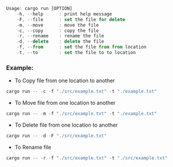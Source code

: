 ```javascript
Usage: cargo run [OPTION]
    -h, --help      : print help message
    -F, --file      : set the file for delete
    -m, --move      : move the file
    -c, --copy      : copy the file
    -r, --rename    : rename the file
    -d, --delete    : delete the file
    -f, --from      : set the file from from location
    -t, --to        : set the file to to location
```

### Example:

- To Copy file from one location to another

```javascript
cargo run -- -c -f "./src/example.txt" -t "./example.txt"
```

- To Move file from one location to another

```javascript
cargo run -- -m -f "./src/example.txt" -t "./example.txt"
```

- To Delete file from one location to another

```javascript
cargo run -- -d -F "./src/example.txt"
```

- To Rename file

```javascript
cargo run -- -r -f "./src/example.txt" -t "./src/example.txt"
```
